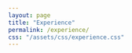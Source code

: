 ```yaml
---
layout: page
title: "Experience"
permalink: /experience/
css: "/assets/css/experience.css"
---
```


<div class="spacer"></div>

<!-- Step 1 -->
<div class="experience-step" data-observe>
  <div class="container" style="display: flex; justify-content: center;">
    <div>
      <div class="bold-text year-label">2016 - 2019 (Ph.D. student)</div>
      <div class="circle">
        <span class="bold-text">University of Tokyo</span><br>JSPS Research Fellow (DC1)<br>(Apr 2016 - Mar 2019)
      </div> 
      <div class="arrow-wrapper tighter-arrow">
        <img src="/qanat_website/assets/img/custom-arrow.png" alt="arrow" class="arrow-below">
      </div>
    </div>
  </div>
</div>

<!-- Step 2 -->
<div class="experience-step" data-observe>
  <div class="container">
    <div class="bold-text year-label">2019 - 2022</div>
    <div style="display: flex; justify-content: center; align-items: center; gap: 30px;">
      <div class="circle">
        <span class="bold-text">RIKEN iTHEMS</span><br>Special Postdoctoral Researcher<br>(Apr 2019 - Mar 2022)
      </div>
      <div class="circle">
        <span class="bold-text">Cornell University (USA)</span><br>Postdoctoral Researcher<br>(Sep 2019 - Aug 2020)
      </div>
    </div>
    <div class="arrow-wrapper tighter-arrow">
      <img src="/qanat_website/assets/img/custom-arrow2.png" alt="arrow" class="arrow-below">
    </div>
  </div>
</div>

<!-- Step 3 -->
<div class="experience-step" data-observe>
  <div class="container">
    <div class="bold-text year-label">2019 - 2022</div>
    <div style="display: flex; justify-content: center; align-items: center; gap: 30px;">
      <div class="circle">
         <span class="bold-text">YITP, Kyoto University</span><br>Research Assistant Professor<br>(Apr 2022 - Mar 2025)
      </div>
      <div class="circle">
        <span class="bold-text">Princeton University (USA)</span><br>Postdoctoral Researcher<br>(Sep 2022 - Mar 2025)
      </div>
    </div>
    <div class="arrow-wrapper tighter-arrow">
      <img src="/qanat_website/assets/img/custom-arrow2.png" alt="arrow" class="arrow-below">
    </div>
  </div>
</div>

<!-- Step 4 -->
<div class="experience-step" data-observe>
  <div class="container" style="display: flex; justify-content: center;">
    <div>
      <div class="bold-text year-label">2025 - Present</div>
      <div class="circle dark-green">
        <span class="bold-text">University of Osaka</span><br>Assistant Professor (tenured)<br>(Apr 2025 - present)
    </div>
  </div>
</div>

<style>
.experience-step {
  opacity: 0;
  transform: translateY(30px);
  transition: opacity 0.8s ease-out, transform 0.8s ease-out;
  margin-bottom: 100px;
}
.experience-step.visible {
  opacity: 1;
  transform: translateY(0);
}
.circle {
  width: 240px;
  height: 240px;
  border-radius: 50%;
  background-color: #a8d5ba;
  color: white;
  display: flex;
  justify-content: center;
  align-items: center;
  padding: 20px;
  text-align: center;
  position: relative;
  overflow: hidden;
  flex-direction: column;
  font-size: 0.9rem;
  line-height: 1.3;
  word-break: break-word;
}
.circle.dark-green {
  background-color: #33664c;
}
.year-label {
  font-size: 1.3rem;
  font-weight: bold;
  text-align: center;
  margin-bottom: 10px;
}
.arrow-wrapper {
  width: 100%;
  text-align: center;
  display: flex;
  justify-content: center;
}
.arrow-wrapper.tighter-arrow {
  margin-top: 10px;
  margin-bottom: 10px;
}
.arrow-below {
  width: 60px;
  height: auto;
  display: block;
  margin: 0 auto;
}
.custom-bullets {
  list-style: none;
  padding: 0;
  margin: 50px auto 40px auto;
  max-width: 600px;
  text-align: left;
}
</style>

<script>
document.addEventListener("DOMContentLoaded", function () {
  const steps = document.querySelectorAll('[data-observe]');
  let delay = 0;

  const observer = new IntersectionObserver((entries, observer) => {
    entries
      .filter(entry => entry.isIntersecting)
      .sort((a, b) => a.target.offsetTop - b.target.offsetTop)
      .forEach((entry, index) => {
        setTimeout(() => {
          entry.target.classList.add("visible");
        }, delay);
        delay += 300;
        observer.unobserve(entry.target);
      });
  }, {
    threshold: 0.1
  });

  steps.forEach(step => observer.observe(step));
});
</script>
